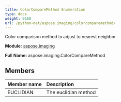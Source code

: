 ```yaml
---
title: ColorCompareMethod Enumeration
type: docs
weight: 9160
url: /python-net/aspose.imaging/colorcomparemethod/
---
```


Color comparison method to adjust to nearest neighbor

**Module:** [aspose.imaging](/imaging/python-net/aspose.imaging/)

**Full Name:** aspose.imaging.ColorCompareMethod

## **Members**
| **Member name** | **Description** |
| :- | :- |
| EUCLIDIAN | The euclidian method |
